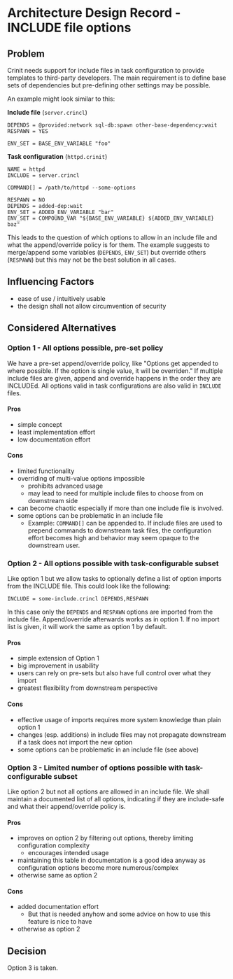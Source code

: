 # Architecture Design Record - INCLUDE file options

## Problem

Crinit needs support for include files in task configuration to provide templates to third-party developers. The main
requirement is to define base sets of dependencies but pre-defining other settings may be possible.

An example might look similar to this:

**Include file** (`server.crincl`)
```
DEPENDS = @provided:network sql-db:spawn other-base-dependency:wait
RESPAWN = YES

ENV_SET = BASE_ENV_VARIABLE "foo"
```

**Task configuration** (`httpd.crinit`)
```
NAME = httpd
INCLUDE = server.crincl

COMMAND[] = /path/to/httpd --some-options

RESPAWN = NO
DEPENDS = added-dep:wait
ENV_SET = ADDED_ENV_VARIABLE "bar"
ENV_SET = COMPOUND_VAR "${BASE_ENV_VARIABLE} ${ADDED_ENV_VARIABLE} baz"
```

This leads to the question of which options to allow in an include file and what the append/override policy is for them.
The example suggests to merge/append some variables (`DEPENDS`, `ENV_SET`) but override others (`RESPAWN`) but this may
not be the best solution in all cases.

## Influencing Factors

* ease of use / intuitively usable
* the design shall not allow circumvention of security 

## Considered Alternatives

### Option 1 - All options possible, pre-set policy

We have a pre-set append/override policy, like "Options get appended to where possible. If the option is single value,
it will be overriden." If multiple include files are given, append and override happens in the order they are INCLUDEd.
All options valid in task configurations are also valid in `INCLUDE` files.

#### Pros
* simple concept
* least implementation effort
* low documentation effort

#### Cons
* limited functionality
* overriding of multi-value options impossible
    - prohibits advanced usage
    - may lead to need for multiple include files to choose from on downstream side
* can become chaotic especially if more than one include file is involved.
* some options can be problematic in an include file
    - Example: `COMMAND[]` can be appended to. If include files are used to prepend commands to downstream task files,
               the configuration effort becomes high and behavior may seem opaque to the downstream user.

### Option 2 - All options possible with task-configurable subset

Like option 1 but we allow tasks to optionally define a list of option imports from the INCLUDE file. This could look
like the following:
```
INCLUDE = some-include.crincl DEPENDS,RESPAWN
```

In this case only  the `DEPENDS` and `RESPAWN` options are imported from the include file. Append/override afterwards
works as in option 1. If no import list is given, it will work the same as option 1 by default.

#### Pros
* simple extension of Option 1
* big improvement in usability
* users can rely on pre-sets but also have full control over what they import
* greatest flexibility from downstream perspective

#### Cons
* effective usage of imports requires more system knowledge than plain option 1
* changes (esp. additions) in include files may not propagate downstream if a task does not import the new option
* some options can be problematic in an include file (see above)

### Option 3 - Limited number of options possible with task-configurable subset

Like option 2 but not all options are allowed in an include file. We shall maintain a documented list of all options,
indicating if they are include-safe and what their append/override policy is.

#### Pros
* improves on option 2 by filtering out options, thereby limiting configuration complexity
    - encourages intended usage
* maintaining this table in documentation is a good idea anyway as configuration options become more numerous/complex
* otherwise same as option 2

#### Cons
* added documentation effort
  * But that is needed anyhow and some advice on how to use this feature is nice to have
* otherwise as option 2

## Decision

Option 3 is taken.
